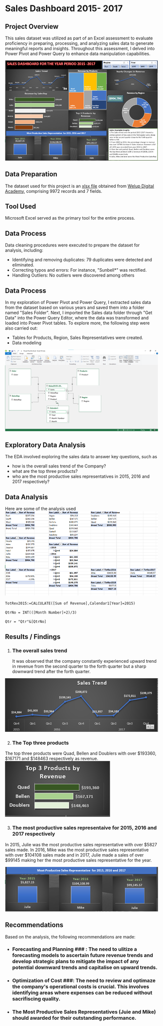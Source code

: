 # Sales Dashboard 2015- 2017 #
## Project Overview ##
This sales dataset was utilized as part of an Excel assessment to evaluate proficiency in preparing, processing, and analyzing sales data to generate meaningful reports and insights. Throughout this assessment, I delved into Power Pivot and Power Query to enhance data manipulation capabilities.

![Sales Analysis Dashboard](https://github.com/erebicraft/salesanalysis-welup/blob/main/Dashboard%202015%20to%202017.png)

## Data Preparation ##
The dataset used for this project is an [xlsx file](https://docs.google.com/spreadsheets/d/1wLW1QbwluIELVR_ZxCRacCT1IP8Hsoia/edit#gid=350007657) obtained from [Welup Digital Academy](https://welupdigital.com/), comprising 9972 records and 7 fields.

## Tool Used ##
Microsoft Excel served as the primary tool for the entire process.

## Data Process ##
Data cleaning procedures were executed to prepare the dataset for analysis, including:

- Identifying and removing duplicates: 79 duplicates were detected and eliminated.
- Correcting typos and errors: For instance, "Sunbell*" was rectified.
- Handling Outliers: No outliers were discovered
among others

## Data Process ##
In my exploration of Power Pivot and Power Query, I extracted sales data from the dataset based on various years and saved them into a folder named "Sales Folder". Next, I imported the Sales data folder through "Get Data" into the Power Query Editor, where the data was transformed and loaded into Power Pivot tables. 
To explore more, the following step were also carried out:
 
  - Tables for Products, Region, Sales Representatives were created.
  - Data modeling 
 
![Data Modeling](https://github.com/erebicraft/salesanalysis-welup/blob/main/Power%20Pivot%20Modelling%20.png)

## Exploratory Data Analysis ##
The EDA involved exploring the sales data to answer key questions, such as
- how is the overall sales trend of the Company?
- what are the top three products?
- who are the most productive sales representatives in 2015, 2016 and 2017 respectively?

## Data Analysis ##
Here are some of the analysis used 
![Pivot Tables Used for the Analysis](https://github.com/erebicraft/salesanalysis-welup/blob/main/Pivot%20Table%20Analysis%20Tables%20.png)

```excel
TotRev2015:=CALCULATE([Sum of Revenue],Calendar1[Year]=2015)
```
```excel
QtrNo = INT(([Month Number]+2)/3)
```
```excel
Qtr = "Qtr"&[QtrNo]
```
## Results / Findings ##
1. ### The overall sales trend ###
   It was observed that the company constantly experienced upward trend in revenue from the second quarter to the forth quarter but a sharp downward trend after the forth quarter.
   
 ![Sales Trend](https://github.com/erebicraft/salesanalysis-welup/blob/main/Sales%20Trend.png)  
   
 2. ### The Top three products ###
 The top three products were Quad, Bellen and Doublers with over $193360, $167171 and $148463 respectively as revenue.
 ![Top 3 Products by Revenue](https://github.com/erebicraft/salesanalysis-welup/blob/main/Top%203%20products%20by%20Revenue.png)

 3. ### The most productive sales representaive for 2015, 2016 and 2017 respectively ###
In 2015, Julie was the most productive sales representative with over $5827 sales made. In 2016, Mike was the most productive sales representative with over $104108 sales made and in 2017, Julie made a sales of over $99145 making her the most productive sales representative for the year.

![Most Productive SalesRep](https://github.com/erebicraft/salesanalysis-welup/blob/main/Most%20Productive%20Salesrep%20for%20each%20year.png)

## Recommendations ##
Based on the analysis, the following recommendations are made:
- ### Forecasting and Planning ### : The need to ulitize a forecasting models to ascertain future revenue trends and develop strategic plans to mitigate the impact of any potential downward trends and capitalise on upward trends.
- ### Optimization of Cost ###: The need to review and optimaze the company's operational costs is crucial. This involves identifying areas where expenses can be reduced without sacrifiscing quality.
- ### The Most Productive Sales Representatives (Juie and Mike) should awarded for their outstanding performance.

